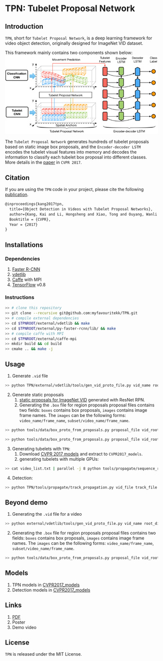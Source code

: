 # TPN: Tubelet Proposal Network

## Introduction
`TPN`, short for `Tubelet Proposal Network`, is a deep learning framework for video object detection, originally designed for ImageNet VID dataset.

This framework mainly contains two components shown below:
![TPN Framework](tpn.png)

The `Tubelet Proposal Network` generates hundreds of tubelet proposals based on static image box proposals, and the `Encoder-decoder LSTM` encodes the tubelet visual features into memory and decodes the information to classify each tubelet box proposal into different classes. More details in the [paper](https://arxiv.org/pdf/1702.06355) in `CVPR 2017`.

## Citation
If you are using the `TPN` code in your project, please cite the following [publication](https://arxiv.org/pdf/1702.06355).

```latex
@inproceedings{kang2017tpn,
  title={Object Detection in Videos with Tubelet Proposal Networks},
  author={Kang, Kai and Li, Hongsheng and Xiao, Tong and Ouyang, Wanli and Yan, Junjie and Liu, Xihui and Wang, Xiaogang},
  Booktitle = {CVPR},
  Year = {2017}
}
```

## Installations

### Dependencies
1. [Faster R-CNN]()
2. [vdetlib]()
3. [Caffe]() with MPI
4. [TensorFlow]() v0.8
### Instructions

```sh
>> # clone this repository
>> git clone --recursive git@github.com:myfavouritekk/TPN.git
>> # compile external dependencies
>> cd $TPNROOT/external/vdetlib && make
>> cd $TPNROOT/external/py-faster-rcnn/lib/ && make
>> # compile caffe with MPI
>> cd $TPNROOT/external/caffe-mpi
>> mkdir build && cd build
>> cmake .. && make -j
```

## Usage

1. Generate `.vid` file
```sh
>> python TPN/external/vdetlib/tools/gen_vid_proto_file.py vid_name root_dir out_file
```
2. Generate static proposals
    1. [static proposals for ImageNet VID](https://drive.google.com/open?id=0B3iwZajbYbLzazhvU01WeGJCQTA) generated with ResNet RPN.
    2. Generating the `.box` file for region proposals
proposal files contains two fields: `boxes` contains box proposals, `images` contains image frame names. The `images` can be the following forms: `video_name/frame_name`, `subset/video_name/frame_name`.
```sh
>> python tools/data/box_proto_from_proposals.py proposal_file vid_root save_dir
```
```sh
>> python tools/data/box_proto_from_proposals.py proposal_file vid_root save_root
```

3. Generating tubelets with `TPN`:
    1. Download [CVPR 2017 models](https://drive.google.com/open?id=0B3iwZajbYbLzUUtzaTBSb18tUTg) and extract to `CVPR2017_models`.
    2. generating tubelets with multiple GPUs:
```sh
>> cat video_list.txt | parallel -j 8 python tools/propagate/sequence_roi_propagation.py /path/to/vids/{}.vid /path/to/boxes/{}.box /path/to/save/track/dir --def CVPR2017_models/tpn/googlenet/deploy.prototxt --param CVPR2017_models/tpn/googlenet/hkbn_4d_fast_rcnn_det2_vid1_resnet_rpn_sequence_roi_length_5_iter_120000.caffemodel --bbox_mean CVPR2017_models/tpn/googlenet/vid_2015_train_20_length_5_gt_mean.pkl --bbox_std CVPR2017_models/tpn/googlenet/vid_2015_train_20_length_5_gt_std.pkl --bbox_pred_layer bbox_pred_vid_pair_roi --length 20 --sample_rate 20 --cfg experiments/cfgs/resnet_rpn.yml --num_per_batch 150 --job {%} --gpus {0..7}
```

4. Detection:
```sh
>> python TPN/tools/propagate/track_propagation.py vid_file track_file save_file --def CVPR2017_models/vid/depoly.prototxt --net CVPR2017_models/vid/hkbn_4d_fast_rcnn_vid_only_iter_90000.caffemodel --crf TPN/experiments/cfgs/craft.yml --num_per_batch 300 --bbox_mean CVPR2017_models/vid/vid_2015_train_20_bbox_means.pkl --bbox_std CVPR2017_models/vid/vid_2015_train_20_bbox_stds.pkl
```

## Beyond demo
1. Generating the `.vid` file for a video
```sh
>> python external/vdetlib/tools/gen_vid_proto_file.py vid_name root_dir out_file.vid
```
2. Generating the `.box` file for region proposals
proposal files contains two fields: `boxes` contains box proposals, `images` contains image frame names. The `images` can be the following forms: `video_name/frame_name`, `subset/video_name/frame_name`.
```sh
>> python tools/data/box_proto_from_proposals.py proposal_file vid_root save_dir
```

## Models
1. TPN models in [CVPR2017_models](https://drive.google.com/open?id=0B3iwZajbYbLzazhvU01WeGJCQTA)
2. Detection models in [CVPR2017_models](https://drive.google.com/open?id=0B3iwZajbYbLzazhvU01WeGJCQTA)

## Links
1. [PDF](https://arxiv.org/pdf/1702.06355)
2. Poster
3. Demo video

## License
`TPN` is released under the MIT License.



